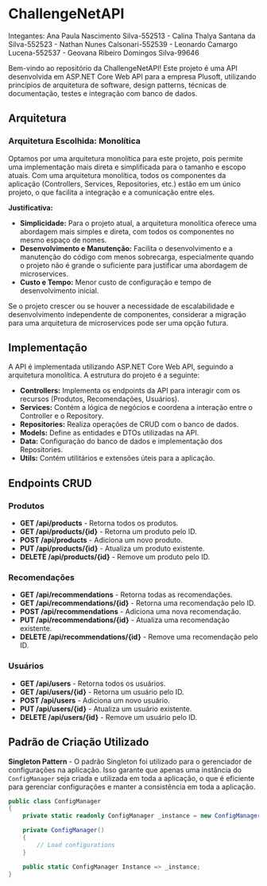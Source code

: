 # ChallengeNetAPI

Integantes: Ana Paula Nascimento Silva-552513 - Calina Thalya Santana da Silva-552523 - Nathan Nunes Calsonari-552539 - Leonardo Camargo Lucena-552537 - Geovana Ribeiro Domingos Silva-99646

Bem-vindo ao repositório da ChallengeNetAPI! Este projeto é uma API desenvolvida em ASP.NET Core Web API para a empresa Plusoft, utilizando princípios de arquitetura de software, design patterns, técnicas de documentação, testes e integração com banco de dados.

## Arquitetura

### Arquitetura Escolhida: Monolítica

Optamos por uma arquitetura monolítica para este projeto, pois permite uma implementação mais direta e simplificada para o tamanho e escopo atuais. Com uma arquitetura monolítica, todos os componentes da aplicação (Controllers, Services, Repositories, etc.) estão em um único projeto, o que facilita a integração e a comunicação entre eles.

**Justificativa:**

- **Simplicidade:** Para o projeto atual, a arquitetura monolítica oferece uma abordagem mais simples e direta, com todos os componentes no mesmo espaço de nomes.
- **Desenvolvimento e Manutenção:** Facilita o desenvolvimento e a manutenção do código com menos sobrecarga, especialmente quando o projeto não é grande o suficiente para justificar uma abordagem de microservices.
- **Custo e Tempo:** Menor custo de configuração e tempo de desenvolvimento inicial.

Se o projeto crescer ou se houver a necessidade de escalabilidade e desenvolvimento independente de componentes, considerar a migração para uma arquitetura de microservices pode ser uma opção futura.

## Implementação

A API é implementada utilizando ASP.NET Core Web API, seguindo a arquitetura monolítica. A estrutura do projeto é a seguinte:

- **Controllers:** Implementa os endpoints da API para interagir com os recursos (Produtos, Recomendações, Usuários).
- **Services:** Contém a lógica de negócios e coordena a interação entre o Controller e o Repository.
- **Repositories:** Realiza operações de CRUD com o banco de dados.
- **Models:** Define as entidades e DTOs utilizadas na API.
- **Data:** Configuração do banco de dados e implementação dos Repositories.
- **Utils:** Contém utilitários e extensões úteis para a aplicação.

## Endpoints CRUD

### Produtos

- **GET /api/products** - Retorna todos os produtos.
- **GET /api/products/{id}** - Retorna um produto pelo ID.
- **POST /api/products** - Adiciona um novo produto.
- **PUT /api/products/{id}** - Atualiza um produto existente.
- **DELETE /api/products/{id}** - Remove um produto pelo ID.

### Recomendações

- **GET /api/recommendations** - Retorna todas as recomendações.
- **GET /api/recommendations/{id}** - Retorna uma recomendação pelo ID.
- **POST /api/recommendations** - Adiciona uma nova recomendação.
- **PUT /api/recommendations/{id}** - Atualiza uma recomendação existente.
- **DELETE /api/recommendations/{id}** - Remove uma recomendação pelo ID.

### Usuários

- **GET /api/users** - Retorna todos os usuários.
- **GET /api/users/{id}** - Retorna um usuário pelo ID.
- **POST /api/users** - Adiciona um novo usuário.
- **PUT /api/users/{id}** - Atualiza um usuário existente.
- **DELETE /api/users/{id}** - Remove um usuário pelo ID.

## Padrão de Criação Utilizado

**Singleton Pattern** - O padrão Singleton foi utilizado para o gerenciador de configurações na aplicação. Isso garante que apenas uma instância do `ConfigManager` seja criada e utilizada em toda a aplicação, o que é eficiente para gerenciar configurações e manter a consistência em toda a aplicação.

```csharp
public class ConfigManager
{
    private static readonly ConfigManager _instance = new ConfigManager();

    private ConfigManager()
    {
        // Load configurations
    }

    public static ConfigManager Instance => _instance;
}
